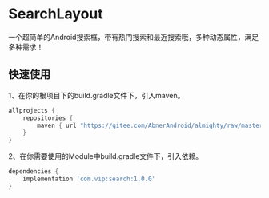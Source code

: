 # SearchLayout
一个超简单的Android搜索框，带有热门搜索和最近搜索哦，多种动态属性，满足多种需求！

## 快速使用

1、在你的根项目下的build.gradle文件下，引入maven。

```groovy
allprojects {
    repositories {
        maven { url "https://gitee.com/AbnerAndroid/almighty/raw/master" }
    }
}
```
2、在你需要使用的Module中build.gradle文件下，引入依赖。

```groovy
dependencies {
    implementation 'com.vip:search:1.0.0'
}
```

